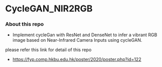 # CycleGAN_NIR2RGB
### About this repo
* Implement cycleGan with ResNet and DenseNet to infer a vibrant RGB image based on Near-Infrared Camera Inputs using cycleGAN.

please refer this link for detail of this repo
* https://fyp.comp.hkbu.edu.hk/poster/2020/poster.php?id=122
